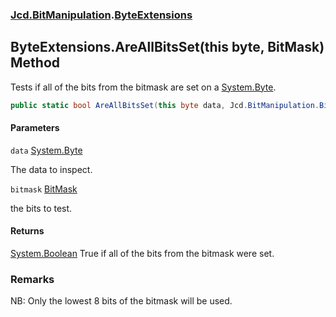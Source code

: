 ### [Jcd.BitManipulation](Jcd.BitManipulation.md 'Jcd.BitManipulation').[ByteExtensions](Jcd.BitManipulation.ByteExtensions.md 'Jcd.BitManipulation.ByteExtensions')

## ByteExtensions.AreAllBitsSet(this byte, BitMask) Method

Tests if all of the bits from the bitmask are set on
a [System.Byte](https://docs.microsoft.com/en-us/dotnet/api/System.Byte 'System.Byte').

```csharp
public static bool AreAllBitsSet(this byte data, Jcd.BitManipulation.BitMask bitmask);
```
#### Parameters

<a name='Jcd.BitManipulation.ByteExtensions.AreAllBitsSet(thisbyte,Jcd.BitManipulation.BitMask).data'></a>

`data` [System.Byte](https://docs.microsoft.com/en-us/dotnet/api/System.Byte 'System.Byte')

The data to inspect.

<a name='Jcd.BitManipulation.ByteExtensions.AreAllBitsSet(thisbyte,Jcd.BitManipulation.BitMask).bitmask'></a>

`bitmask` [BitMask](Jcd.BitManipulation.BitMask.md 'Jcd.BitManipulation.BitMask')

the bits to test.

#### Returns

[System.Boolean](https://docs.microsoft.com/en-us/dotnet/api/System.Boolean 'System.Boolean')
True if all of the bits from the bitmask were set.

### Remarks
NB: Only the lowest 8 bits of the bitmask will be used.